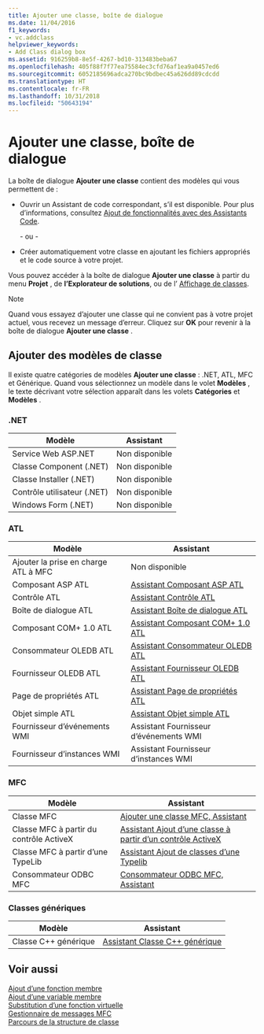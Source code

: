 ```yaml
---
title: Ajouter une classe, boîte de dialogue
ms.date: 11/04/2016
f1_keywords:
- vc.addclass
helpviewer_keywords:
- Add Class dialog box
ms.assetid: 916259b8-8e5f-4267-bd10-313483beba67
ms.openlocfilehash: 405f88f7f77ea75584ec3cfd76af1ea9a0457ed6
ms.sourcegitcommit: 6052185696adca270bc9bdbec45a626dd89cdcdd
ms.translationtype: HT
ms.contentlocale: fr-FR
ms.lasthandoff: 10/31/2018
ms.locfileid: "50643194"
---
```

# <a name="add-class-dialog-box"></a>Ajouter une classe, boîte de dialogue

La boîte de dialogue **Ajouter une classe** contient des modèles qui vous permettent de :

- Ouvrir un Assistant de code correspondant, s’il est disponible. Pour plus d’informations, consultez [Ajout de fonctionnalités avec des Assistants Code](../ide/adding-functionality-with-code-wizards-cpp.md).

   \- ou -

- Créer automatiquement votre classe en ajoutant les fichiers appropriés et le code source à votre projet.

Vous pouvez accéder à la boîte de dialogue **Ajouter une classe** à partir du menu **Projet** , de **l’Explorateur de solutions**, ou de l’ [Affichage de classes](/visualstudio/ide/viewing-the-structure-of-code).

> [!NOTE]
>  Quand vous essayez d’ajouter une classe qui ne convient pas à votre projet actuel, vous recevez un message d’erreur. Cliquez sur **OK** pour revenir à la boîte de dialogue **Ajouter une classe** .

## <a name="add-class-templates"></a>Ajouter des modèles de classe

Il existe quatre catégories de modèles **Ajouter une classe** : .NET, ATL, MFC et Générique. Quand vous sélectionnez un modèle dans le volet **Modèles** , le texte décrivant votre sélection apparaît dans les volets **Catégories** et **Modèles** .

### <a name="net"></a>.NET

|Modèle|Assistant|
|--------------|------------|
|Service Web ASP.NET|Non disponible|
|Classe Component (.NET)|Non disponible|
|Classe Installer (.NET)|Non disponible|
|Contrôle utilisateur (.NET)|Non disponible|
|Windows Form (.NET)|Non disponible|

### <a name="atl"></a>ATL

|Modèle|Assistant|
|--------------|------------|
|Ajouter la prise en charge ATL à MFC|Non disponible|
|Composant ASP ATL|[Assistant Composant ASP ATL](../atl/reference/atl-active-server-page-component-wizard.md)|
|Contrôle ATL|[Assistant Contrôle ATL](../atl/reference/atl-control-wizard.md)|
|Boîte de dialogue ATL|[Assistant Boîte de dialogue ATL](../atl/reference/atl-dialog-wizard.md)|
|Composant COM+ 1.0 ATL|[Assistant Composant COM+ 1.0 ATL](../atl/reference/atl-com-plus-1-0-component-wizard.md)|
|Consommateur OLEDB ATL|[Assistant Consommateur OLEDB ATL](../atl/reference/atl-ole-db-consumer-wizard.md)|
|Fournisseur OLEDB ATL|[Assistant Fournisseur OLEDB ATL](../atl/reference/atl-ole-db-provider-wizard.md)|
|Page de propriétés ATL|[Assistant Page de propriétés ATL](../atl/reference/atl-property-page-wizard.md)|
|Objet simple ATL|[Assistant Objet simple ATL](../atl/reference/atl-simple-object-wizard.md)|
|Fournisseur d’événements WMI|Assistant Fournisseur d’événements WMI|
|Fournisseur d’instances WMI|Assistant Fournisseur d’instances WMI|

### <a name="mfc"></a>MFC

|Modèle|Assistant|
|--------------|------------|
|Classe MFC|[Ajouter une classe MFC, Assistant](../mfc/reference/mfc-add-class-wizard.md)|
|Classe MFC à partir du contrôle ActiveX|[Assistant Ajout d’une classe à partir d’un contrôle ActiveX](../ide/add-class-from-activex-control-wizard.md)|
|Classe MFC à partir d’une TypeLib|[Assistant Ajout de classes d’une Typelib](../mfc/reference/add-class-from-typelib-wizard.md)|
|Consommateur ODBC MFC|[Consommateur ODBC MFC, Assistant](../mfc/reference/mfc-odbc-consumer-wizard.md)|

### <a name="generic-classes"></a>Classes génériques

|Modèle|Assistant|
|--------------|------------|
|Classe C++ générique|[Assistant Classe C++ générique](../ide/generic-cpp-class-wizard.md)|

## <a name="see-also"></a>Voir aussi

[Ajout d’une fonction membre](../ide/adding-a-member-function-visual-cpp.md)<br>
[Ajout d’une variable membre](../ide/adding-a-member-variable-visual-cpp.md)<br>
[Substitution d’une fonction virtuelle](../ide/overriding-a-virtual-function-visual-cpp.md)<br>
[Gestionnaire de messages MFC](../mfc/reference/adding-an-mfc-message-handler.md)<br>
[Parcours de la structure de classe](../ide/navigating-the-class-structure-visual-cpp.md)